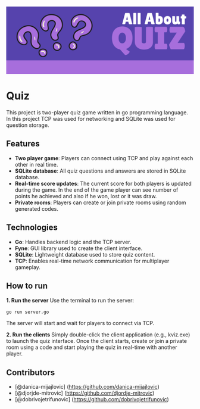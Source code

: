 ![Quiz](banner.png)

# Quiz

This project is two-player quiz game written in go programming language. In this project TCP was used for networking and SQLite was used for question storage.

## Features
- **Two player game**: Players can connect using TCP and play against each other in real time.
- **SQLite database**: All quiz questions and answers are stored in SQLite database.
- **Real-time score updates**: The current score for both players is updated during the game. In the end of the game player can see number of points he achieved and also if he won, lost or it was draw.
- **Private rooms**: Players can create or join private rooms using random generated codes.

## Technologies
- **Go**: Handles backend logic and the TCP server.
- **Fyne**: GUI library used to create the client interface.
- **SQLite**: Lightweight database used to store quiz content.
- **TCP**: Enables real-time network communication for multiplayer gameplay.

## How to run 
**1. Run the server**
   Use the terminal to run the server:
   
  ```bash
  go run server.go
  ```
The server will start and wait for players to connect via TCP.

**2. Run the clients**
Simply double-click the client application (e.g., kviz.exe) to launch the quiz interface.
Once the client starts, create or join a private room using a code and start playing the quiz in real-time with another player.

## Contributors
 - [@danica-mijajlovic] (https://github.com/danica-mijajlovic)
 - [@djorjde-mitrovic] (https://github.com/djordje-mitrovic)
 - [@dobrivojetrifunovic] (https://github.com/dobrivojetrifunovic)
   
